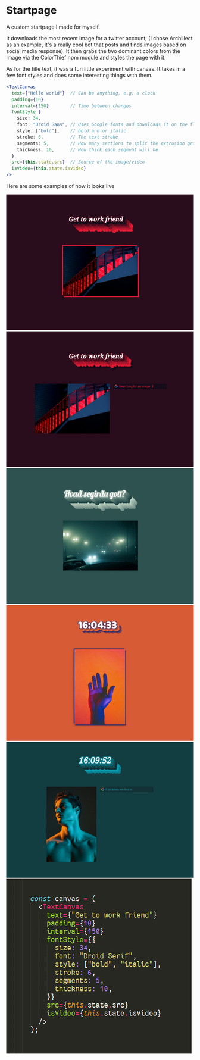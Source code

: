 # Startpage #

A custom startpage I made for myself.

It downloads the most recent image for a twitter account, (I chose Archillect as an example, it's a really cool bot that posts and finds images based on social media response). It then grabs the two dominant colors from the image via the ColorThief npm module and styles the page with it.

As for the title text, it was a fun little experiment with canvas. It takes in a few font styles and does some interesting things with them.

```jsx
<TextCanvas
  text={"Hello world"}  // Can be anything, e.g. a clock
  padding={10}
  interval={150}        // Time between changes
  fontStyle {
    size: 34,
    font: "Droid Sans", // Uses Google fonts and downloads it on the fly
    style: ["bold"],    // bold and or italic
    stroke: 6,          // The text stroke
    segments: 5,        // How many sections to split the extrusion gradient in
    thickness: 10,      // How thick each segment will be
  }
  src={this.state.src}  // Source of the image/video
  isVideo={this.state.isVideo}
/>
```

Here are some examples of how it looks live

![alt tag](https://raw.githubusercontent.com/alexharri/startpage/master/examples/example-1.jpg)
![alt tag](https://raw.githubusercontent.com/alexharri/startpage/master/examples/example-2.jpg)
![alt tag](https://raw.githubusercontent.com/alexharri/startpage/master/examples/example-3.jpg)
![alt tag](https://raw.githubusercontent.com/alexharri/startpage/master/examples/example-4.jpg)
![alt tag](https://raw.githubusercontent.com/alexharri/startpage/master/examples/example-5.jpg)
![alt tag](https://raw.githubusercontent.com/alexharri/startpage/master/examples/settings.jpg)
